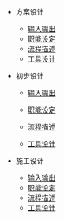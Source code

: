 
- 方案设计
    - [输入输出](first_IO.md)
    - [职能设定](first_role.md)
    - [流程描述](first_role.md)
    - [工具设计](first_tools)
    
- 初步设计
  
  - [输入输出](second_IO.md)
  
  - [职能设定](second_role.md)
  - [流程描述](second_role.md)
  - [工具设计](second_tools)
  
- 施工设计

    - [输入输出](third_IO.md)
    - [职能设定](third_role.md)
    - [流程描述](third_role.md)
    - [工具设计](third_tools)


